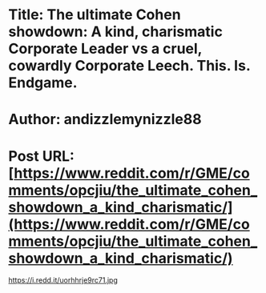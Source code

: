 # Title: The ultimate Cohen showdown: A kind, charismatic Corporate Leader vs a cruel, cowardly Corporate Leech. This. Is. Endgame.
# Author: andizzlemynizzle88
# Post URL: [https://www.reddit.com/r/GME/comments/opcjiu/the_ultimate_cohen_showdown_a_kind_charismatic/](https://www.reddit.com/r/GME/comments/opcjiu/the_ultimate_cohen_showdown_a_kind_charismatic/)


https://i.redd.it/uorhhrje9rc71.jpg